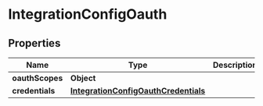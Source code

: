 # IntegrationConfigOauth

## Properties
Name | Type | Description | Notes
------------ | ------------- | ------------- | -------------
**oauthScopes** | **Object** |  | 
**credentials** | [**IntegrationConfigOauthCredentials**](IntegrationConfigOauthCredentials.md) |  | 
